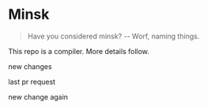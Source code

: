 # Minsk

> Have you considered minsk? -- Worf, naming things. 

This repo is a compiler. More details follow.

new changes


last pr request

new change again
